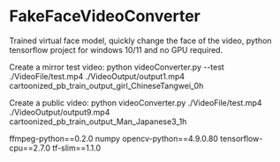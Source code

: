 # FakeFaceVideoConverter
Trained virtual face model, quickly change the face of the video, python tensorflow project for windows 10/11 and no GPU required.

Create a mirror test video:
python videoConverter.py --test ./VideoFile/test.mp4 ./VideoOutput/output1.mp4 cartoonized_pb_train_output_girl_ChineseTangwei_0h

Create a public video:
python videoConverter.py ./VideoFile/test.mp4 ./VideoOutput/output9.mp4 cartoonized_pb_train_output_Man_Japanese3_1h


ffmpeg-python==0.2.0
numpy
opencv-python==4.9.0.80
tensorflow-cpu==2.7.0
tf-slim==1.1.0
